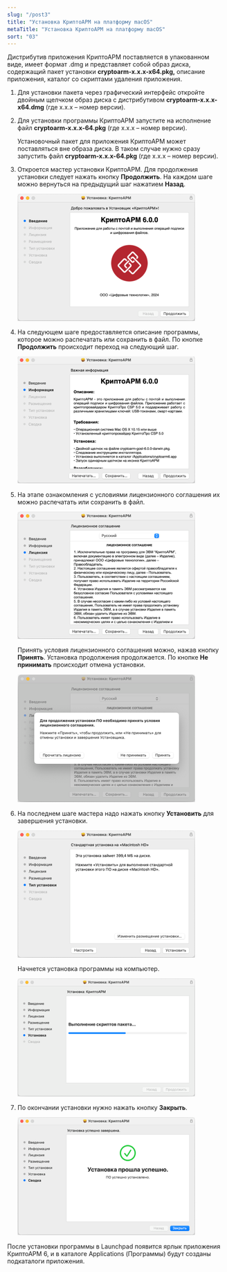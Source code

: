 ```yaml
---
slug: "/post3"
title: "Установка КриптоАРМ на платформу macOS"
metaTitle: "Установка КриптоАРМ на платформу macOS"
sort: "03"
---
```


Дистрибутив приложения КриптоАРМ поставляется в упакованном виде, имеет формат .dmg и представляет собой образ диска, содержащий пакет установки **cryptoarm-x.x.x-x64.pkg,** описание приложения, каталог со скриптами удаления приложения.  

1. Для установки пакета через графический интерфейс откройте двойным щелчком образ диска с дистрибутивом **cryptoarm-x.x.x-x64.dmg** (где x.x.x – номер версии).   

2. Для установки программы КриптоАРМ запустите на исполнение файл **cryptoarm-x.x.x-64.pkg** (где x.x.x – номер версии).  

    Установочный пакет для приложения КриптоАРМ может поставляться вне образа диска. В таком случае нужно сразу запустить файл **cryptoarm-x.x.x-64.pkg** (где x.x.x – номер версии).  

3. Откроется мастер установки КриптоАРМ. Для продолжения установки следует нажать кнопку **Продолжить**. На каждом шаге можно вернуться на предыдущий шаг нажатием **Назад**.  

    ![Начальный шаг мастера установки пакета приложения](./images/install-6-0-mac-01.png "Начальный шаг мастера установки пакета приложения")  

4. На следующем шаге предоставляется описание программы, которое можно распечатать или сохранить в файл. По кнопке **Продолжить** происходит переход на следующий шаг.  

    ![Просмотр информации о программном продукте](./images/install-6-0-mac-02.png "Просмотр информации о программном продукте")  

5. На этапе ознакомления с условиями лицензионного соглашения их можно распечатать или сохранить в файл.   

    ![Просмотр информации о лицензии](./images/install-6-0-mac-03.png "Просмотр информации о лицензии")  

    Принять условия лицензионного соглашения можно, нажав кнопку **Принять**. Установка продолжения продолжается. По кнопке **Не принимать** происходит отмена установки.  

    ![Соглашение с условиями лицензии](./images/install-6-0-mac-04.png "Соглашение с условиями лицензии")  

6. На последнем шаге мастера надо нажать кнопку **Установить** для завершения установки.  

    ![Подтверждение установки на физический носитель](./images/install-6-0-mac-05.png "Подтверждение установки на физический носитель")  

    Начнется установка программы на компьютер.   

    ![Установка программы](./images/install-6-0-mac-07.png "Установка программы")  

7. По окончании установки нужно нажать кнопку **Закрыть**.  

    ![Окончание установки](./images/install-6-0-mac-08.png "Окончание установки")

После установки программы в Launchpad появится ярлык приложения КриптоАРМ 6, и в каталоге Applications (Программы) будут созданы подкаталоги приложения.